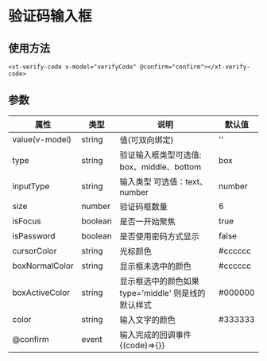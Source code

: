 # 验证码输入框
## 使用方法
```vue
<xt-verify-code v-model="verifyCode" @confirm="confirm"></xt-verify-code>
```

## 参数
|属性						|类型		|说明																								|默认值	|
|--							|--			|--																									|--			|
|value(v-model)	|string	|值(可双向绑定)																			|''			|
|type						|string	|验证输入框类型可选值: box、middle、bottom					|box		|
|inputType			|string	|输入类型 可选值：text、number											|number	|
|size						|number	|验证码框数量																				|6			|
|isFocus				|boolean|是否一开始聚焦																			|true		|
|isPassword			|boolean|是否使用密码方式显示																|false	|
|cursorColor		|string	|光标颜色																						|#cccccc|
|boxNormalColor	|string	|显示框未选中的颜色																	|#cccccc|
|boxActiveColor	|string	|显示框选中的颜色如果type='middle' 则是线的默认样式	|#000000|
|color					|string	|输入文字的颜色																			|#333333|
|@confirm				|event	|输入完成的回调事件  {(code)=>{}}										|				|